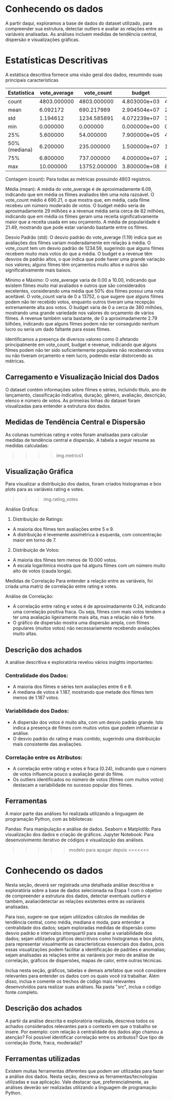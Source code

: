 # Conhecendo os dados
A partir daqui, exploramos a base de dados do dataset utilizado, para compreender sua estrutura, detectar outliers e avaliar as relações entre as variáveis analisadas. As análises incluem medidas de tendência central, dispersão e visualizações gráficas.

# Estatísticas Descritivas

A estátisca descritiva fornece uma visão geral dos dados, resumindo suas principais características

| Estatística       | vote_average | vote_count  | budget          | popularity    | revenue         |
|-------------------|--------------|-------------|------------------|---------------|------------------|
| count             | 4803.000000  | 4803.000000 | 4.803000e+03     | 4803.000000   | 4.803000e+03     |
| mean              | 6.092172     | 690.217989  | 2.904504e+07     | 21.492301     | 8.226064e+07     |
| std               | 1.194612     | 1234.585891 | 4.072239e+07     | 31.816650     | 1.628571e+08     |
| min               | 0.000000     | 0.000000    | 0.000000e+00     | 0.000000      | 0.000000e+00     |
| 25%               | 5.600000     | 54.000000   | 7.900000e+05     | 4.668070      | 0.000000e+00     |
| 50% (mediana)     | 6.200000     | 235.000000  | 1.500000e+07     | 12.921594     | 1.917000e+07     |
| 75%               | 6.800000     | 737.000000  | 4.000000e+07     | 28.313505     | 9.291719e+07     |
| max               | 10.000000    | 13752.000000| 3.800000e+08     | 875.581305    | 2.787965e+09     |


Contagem (count): Para todas as métricas possuindo 4803 registros.

Média (mean): A média do vote_average é de aproximadamente 6.09, indicando que em média os filmes avaliados têm uma nota razoável.
O vote_count médio é 690.21, o que mostra que, em média, cada filme recebeu um número moderado de votos.
O budget médio seria de aproximadamente 29 milhões e a revenue média seria cerca de 82 milhões, indicando que em média os filmes geram uma receita significativamente maior que a receita usada em seu orçamento.
A média de popularidade é 21.49, mostrando que pode estar variando bastante entre os filmes.

Desvio Padrão (std): O desvio padrão do vote_average (1.19) indica que as avaliações dos filmes variam moderadamente em relação à média.
O vote_count tem um desvio padrão de 1234.59, sugerindo que alguns filmes recebem muito mais votos do que a média.
O budget e a revenue têm desvios de padrão altos, o que indica que pode haver uma grande variação nos valores; alguns filmes têm orçamentos muito altos e outros são significativamente mais baixos.

Mínimo e Máximo: O vote_average varia de 0.00 a 10.00, indicando que existem filmes muito mal avaliados e outros que são considerados excelentes, considerando uma média que 50% dos filmes possui uma nota aceitável.
O vote_count varia de 0 a 13752, o que sugere que alguns filmes podem não ter recebido votos, enquanto outros tiveram uma recepção extremamente alta aos votos.
O budget varia de 0 a cerca de 380 milhões, mostrando uma grande variedade nos valores do orçamento de vários filmes.
A revenue também varia bastante, de 0 a aproximadamente 2.79 bilhões, indicando que alguns filmes podem não ter conseguido nenhum lucro ou seria um dado faltante para esses filmes.

Identificamos a presença de diversos valores como 0 afetando principalmente em vote_count, budget e revenue, indicando que alguns filmes podem não ter sido suficientemente populares não recebendo votos ou não tiveram orçamento e nem lucro,  podendo estar distorcendo as métricas.

## Carregamento e Visualização Inicial dos Dados
O dataset contém informações sobre filmes e séries, incluindo título, ano de lançamento, classificação indicativa, duração, gênero, avaliação, descrição, elenco e número de votos. As primeiras linhas do dataset foram visualizadas para entender a estrutura dos dados.
## Medidas de Tendência Central e Dispersão
As colunas numéricas rating e votes foram analisadas para calcular medidas de tendência central e dispersão.
A tabela a seguir resume as medidas calculadas:
>>>>img.metrics1
## Visualização Gráfica
Para visualizar a distribuição dos dados, foram criados histogramas e box plots para as variáveis rating e votes.
>>>img.rating_votes

Análise Gráfica:
1. Distribuição de Ratings:
- A maioria dos filmes tem avaliações entre 5 e 9.
- A distribuição é levemente assimétrica à esquerda, com concentração maior em torno de 7.
2. Distribuição de Votos:
- A maioria dos filmes tem menos de 10.000 votos.
- A escala logarítmica mostra que há alguns filmes com um número muito alto de votos (cauda longa).

Medidas de Correlação
  Para entender a relação entre as variáveis, foi criada uma matriz de correlação entre rating e votes.

Análise de Correlação:
- A correlação entre rating e votes é de aproximadamente 0.24, indicando uma correlação positiva fraca. Ou seja, filmes com mais votos tendem a ter uma avaliação ligeiramente mais alta, mas a relação não é forte.
- O gráfico de dispersão mostra uma dispersão ampla, com filmes populares (muitos votos) não necessariamente recebendo avaliações muito altas.

## Descrição dos achados
A análise descritiva e exploratória revelou vários insights importantes:
### Centralidade dos Dados:
- A maioria dos filmes e séries tem avaliações entre 6 e 8.
- A mediana de votos é 1.187, mostrando que metade dos filmes tem menos de 1.187 votos.
### Variabilidade dos Dados:
- A dispersão dos votos é muito alta, com um desvio padrão grande. Isto indica a presença de filmes com muitos votos que podem influenciar a análise.
- O desvio padrão do rating é mais contido, sugerindo uma distribuição mais consistente das avaliações.
### Correlação entre os Atributos:
- A correlação entre rating e votes é fraca (0.24), indicando que o número de votos influencia pouco a avaliação geral do filme.
- Os outliers identificados no número de votos (filmes com muitos votos) destacam a variabilidade no sucesso popular dos filmes.

## Ferramentas
A maior parte das análises foi realizada utilizando a linguagem de programação Python, com as bibliotecas:

Pandas: Para manipulação e análise de dados.
Seaborn e Matplotlib: Para visualização dos dados e criação de gráficos.
Jupyter Notebook: Para desenvolvimento iterativo de códigos e visualização das análises.

>>>>> modelo para apagar depois <<<<<<<
# Conhecendo os dados

Nesta seção, deverá ser registrada uma detalhada análise descritiva e exploratória sobre a base de dados selecionada na Etapa 1 com o objetivo de compreender a estrutura dos dados, detectar eventuais _outliers_ e também, avaliar/detectar as relações existentes entre as variáveis analisadas.

Para isso, sugere-se que sejam utilizados cálculos de medidas de tendência central, como média, mediana e moda, para entender a centralidade dos dados; sejam exploradas medidas de dispersão como desvio padrão e intervalos interquartil para avaliar a variabilidade dos dados; sejam utilizados gráficos descritivos como histogramas e box plots, para representar visualmente as características essenciais dos dados, pois essas visualizações podem facilitar a identificação de padrões e anomalias; sejam analisadas as relações entre as variáveis por meio de análise de correlação, gráficos de dispersões, mapas de calor, entre outras técnicas. 

Inclua nesta seção, gráficos, tabelas e demais artefatos que você considere relevantes para entender os dados com os quais você irá trabalhar.  Além disso, inclua e comente os trechos de código mais relevantes desenvolvidos para realizar suas análises. Na pasta "src", inclua o código fonte completo.

## Descrição dos achados

A partir da análise descrita e exploratória realizada, descreva todos os achados considerados relevantes para o contexto em que o trabalho se insere. Por exemplo: com relação à centralidade dos dados algo chamou a atenção? Foi possível identificar correlação entre os atributos? Que tipo de correlação (forte, fraca, moderada)? 

## Ferramentas utilizadas

Existem muitas ferramentas diferentes que podem ser utilizadas para fazer a análise dos dados. Nesta seção, descreva as ferramentas/tecnologias utilizadas e sua aplicação. Vale destacar que, preferencialmente, as análises deverão ser realizadas utilizando a linguagem de programação Python.
